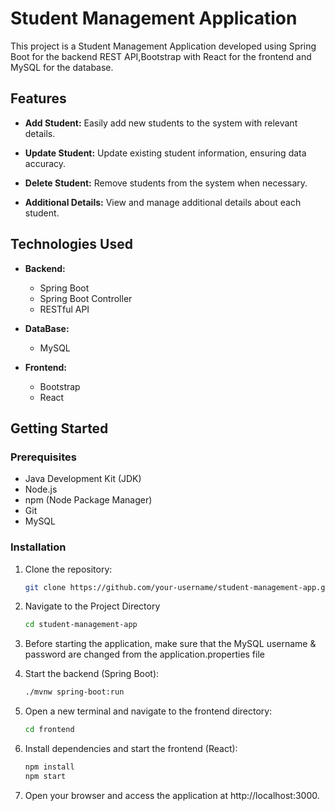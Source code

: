 # Student Management Application

This project is a Student Management Application developed using Spring Boot for the backend REST API,Bootstrap with React for the frontend and MySQL for the database.

## Features

- **Add Student:** Easily add new students to the system with relevant details.

- **Update Student:** Update existing student information, ensuring data accuracy.

- **Delete Student:** Remove students from the system when necessary.

- **Additional Details:** View and manage additional details about each student.

## Technologies Used

- **Backend:**
  - Spring Boot
  - Spring Boot Controller
  - RESTful API

- **DataBase:**
  - MySQL

- **Frontend:**
  - Bootstrap
  - React

## Getting Started

### Prerequisites

- Java Development Kit (JDK)
- Node.js
- npm (Node Package Manager)
- Git
- MySQL

### Installation

1. Clone the repository:
   ```bash
   git clone https://github.com/your-username/student-management-app.git
2. Navigate to the Project Directory
   ```bash
   cd student-management-app

3. Before starting the application, make sure that the MySQL username & password are changed from the application.properties file
   
4. Start the backend (Spring Boot):
   ```bash
   ./mvnw spring-boot:run

5. Open a new terminal and navigate to the frontend directory:
   ```bash
   cd frontend

6. Install dependencies and start the frontend (React):
   ```bash
   npm install
   npm start
   ```
7. Open your browser and access the application at http://localhost:3000.
